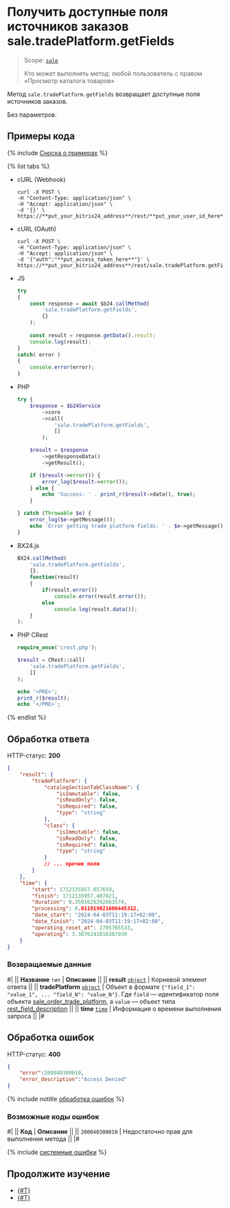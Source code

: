 # Получить доступные поля источников заказов sale.tradePlatform.getFields

> Scope: [`sale`](../../scopes/permissions.md)
>
> Кто может выполнять метод: любой пользователь с правом «Просмотр каталога товаров»

Метод `sale.tradePlatform.getFields` возвращает доступные поля источников заказов.

Без параметров.

## Примеры кода

{% include [Сноска о примерах](../../../_includes/examples.md) %}

{% list tabs %}

- cURL (Webhook)

    ```http
    curl -X POST \
    -H "Content-Type: application/json" \
    -H "Accept: application/json" \
    -d '{}' \
    https://**put_your_bitrix24_address**/rest/**put_your_user_id_here**/**put_your_webbhook_here**/sale.tradePlatform.getFields
    ```

- cURL (OAuth)

    ```
    curl -X POST \
    -H "Content-Type: application/json" \
    -H "Accept: application/json" \
    -d '{"auth":"**put_access_token_here**"}' \
    https://**put_your_bitrix24_address**/rest/sale.tradePlatform.getFields
    ```

- JS


    ```js
    try
    {
    	const response = await $b24.callMethod(
    		'sale.tradePlatform.getFields',
    		{}
    	);
    	
    	const result = response.getData().result;
    	console.log(result);
    }
    catch( error )
    {
    	console.error(error);
    }
    ```

- PHP


    ```php
    try {
        $response = $b24Service
            ->core
            ->call(
                'sale.tradePlatform.getFields',
                []
            );
    
        $result = $response
            ->getResponseData()
            ->getResult();
    
        if ($result->error()) {
            error_log($result->error());
        } else {
            echo 'Success: ' . print_r($result->data(), true);
        }
    
    } catch (Throwable $e) {
        error_log($e->getMessage());
        echo 'Error getting trade platform fields: ' . $e->getMessage();
    }
    ```

- BX24.js

    ```js
    BX24.callMethod(
        'sale.tradePlatform.getFields',
        {},
        function(result)
        {
            if(result.error())
                console.error(result.error());
            else
                console.log(result.data());
        }
    );
    ```

- PHP CRest

    ```php
    require_once('crest.php');

    $result = CRest::call(
        'sale.tradePlatform.getFields',
        []
    );

    echo '<PRE>';
    print_r($result);
    echo '</PRE>';
    ```

{% endlist %}

## Обработка ответа

HTTP-статус: **200**

```json
{ 
    "result": { 
        "tradePlatform": { 
            "catalogSectionTabClassName": { 
                "isImmutable": false,
                "isReadOnly": false, 
                "isRequired": false, 
                "type": "string" 
            }, 
            "class": { 
                "isImmutable": false, 
                "isReadOnly": false, 
                "isRequired": false, 
                "type": "string" 
            } 
            // ... прочие поля 
        } 
    },
    "time": {  
        "start": 1712135957.057659,  
        "finish": 1712135957.407821,  
        "duration": 0.3501620292663574,  
        "processing": 0.011919021606445312,  
        "date_start": "2024-04-03T11:19:17+02:00",  
        "date_finish": "2024-04-03T11:19:17+02:00",  
        "operating_reset_at": 1705765533,  
        "operating": 3.3076241016387939  
    }  
}
```

### Возвращаемые данные

#|
|| **Название**
`тип` | **Описание** ||
|| **result**
[`object`](../../data-types.md) | Корневой элемент ответа ||
|| **tradePlatform**
[`object`](../../data-types.md) | Объект в формате `{"field_1": "value_1", ... "field_N": "value_N"}`. Где `field` — идентификатор поля объекта [sale_order_trade_platform](../data-types.md#sale_order_trade_platform), а `value` — объект типа [rest_field_description](../data-types.md#rest_field_description) ||
|| **time**
[`time`](../../data-types.md) | Информация о времени выполнения запроса ||
|#

## Обработка ошибок

HTTP-статус: **400**

```json
{
    "error":200040300010,
    "error_description":"Access Denied"
}
```

{% include notitle [обработка ошибок](../../../_includes/error-info.md) %}

### Возможные коды ошибок

#|
|| **Код** | **Описание** ||
|| `200040300010` | Недостаточно прав для выполнения метода ||
|#

{% include [системные ошибки](../../../_includes/system-errors.md) %}

## Продолжите изучение 

- [{#T}](./index.md)
- [{#T}](./sale-trade-platform-list.md)

